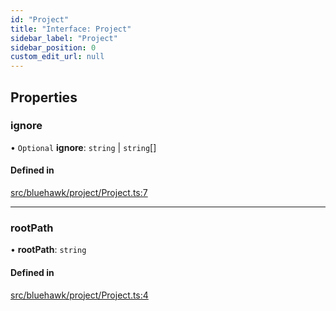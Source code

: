 ```yaml
---
id: "Project"
title: "Interface: Project"
sidebar_label: "Project"
sidebar_position: 0
custom_edit_url: null
---
```


## Properties

### ignore

• `Optional` **ignore**: `string` \| `string`[]

#### Defined in

[src/bluehawk/project/Project.ts:7](https://github.com/dacharyc/Bluehawk/blob/2b37a07/src/bluehawk/project/Project.ts#L7)

___

### rootPath

• **rootPath**: `string`

#### Defined in

[src/bluehawk/project/Project.ts:4](https://github.com/dacharyc/Bluehawk/blob/2b37a07/src/bluehawk/project/Project.ts#L4)
